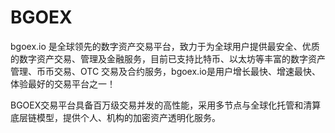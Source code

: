 # BGOEX

bgoex.io 是全球领先的数字资产交易平台，致力于为全球用户提供最安全、优质的数字资产交易、管理及金融服务，目前已支持比特币、以太坊等丰富的数字资产管理、币币交易、OTC 交易及合约服务，bgoex.io是用户增长最快、增速最快、体验最好的交易平台之一！

BGOEX交易平台具备百万级交易并发的高性能，采用多节点与全球化托管和清算底层链模型，提供个人、机构的加密资产透明化服务。
